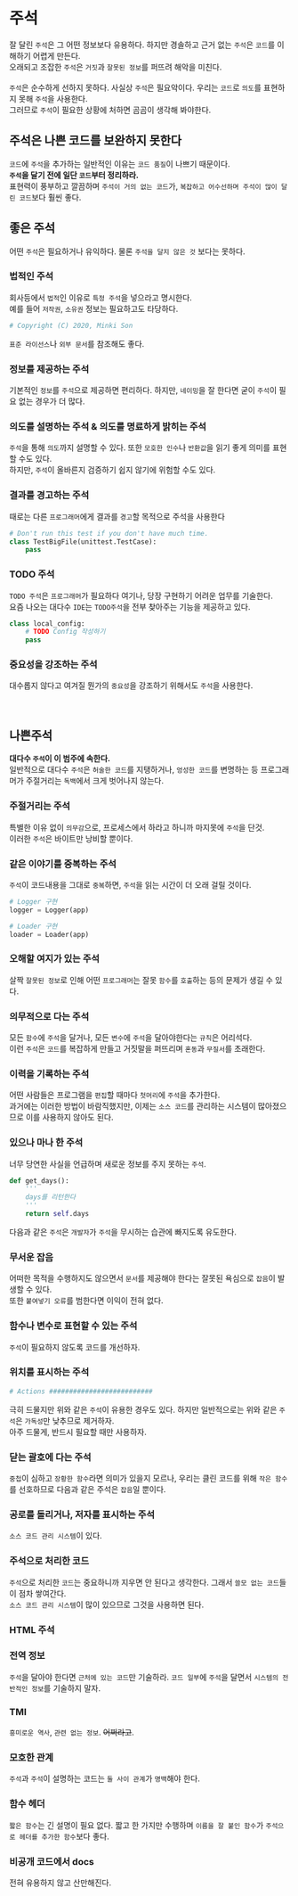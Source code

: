 # 주석
잘 달린 `주석`은 그 어떤 정보보다 유용하다. 하지만 경솔하고 근거 없는 `주석`은 `코드`를 이해하기 어렵게 만든다.<br/>
오래되고 조잡한 `주석`은 `거짓`과 `잘못된 정보`를 퍼뜨려 해악을 미친다.<br/>
<br/>
`주석`은 순수하게 선하지 못하다. 사실상 `주석`은 필요악이다. 우리는 `코드`로 `의도`를 표현하지 못해 `주석`을 사용한다.<br/>
그러므로 `주석`이 필요한 상황에 처하면 곰곰이 생각해 봐야한다.<br/>
## 주석은 나쁜 코드를 보완하지 못한다
`코드`에 `주석`을 추가하는 일반적인 이유는 `코드 품질`이 나쁘기 때문이다.<br/>
__`주석`을 달기 전에 일단 `코드`부터 정리하라.__<br/>
표현력이 풍부하고 깔끔하며 `주석이 거의 없는 코드`가, `복잡하고 어수선하며 주석이 많이 달린 코드`보다 훨씬 좋다.<br/>

## 좋은 주석
어떤 `주석`은 필요하거나 유익하다. 물론 `주석을 달지 않은 것` 보다는 못하다.
### 법적인 주석
회사등에서 `법적`인 이유로 `특정 주석`을 넣으라고 명시한다.<br/>
예를 들어 `저작권`, `소유권` 정보는 필요하고도 타당하다.
```python
# Copyright (C) 2020, Minki Son
```
`표준 라이선스`나 `외부 문서`를 참조해도 좋다.<br/>
### 정보를 제공하는 주석
기본적인 `정보`를 `주석`으로 제공하면 편리하다. 하지만, `네이밍`을 잘 한다면 굳이 `주석`이 필요 없는 경우가 더 많다.<br/>

### 의도를 설명하는 주석 & 의도를 명료하게 밝히는 주석
`주석`을 통해 `의도`까지 설명할 수 있다. 또한 `모호한 인수`나 `반환값`을 읽기 좋게 의미를 표현할 수도 있다.<br/>
하지만, `주석`이 올바른지 검증하기 쉽지 않기에 위험할 수도 있다.<br/>

### 결과를 경고하는 주석
때로는 다른 `프로그래머`에게 결과를 `경고`할 목적으로 주석을 사용한다
```python
# Don't run this test if you don't have much time.
class TestBigFile(unittest.TestCase):
    pass
```

### TODO 주석
`TODO 주석`은 `프로그래머`가 필요하다 여기나, 당장 구현하기 어려운 업무를 기술한다.<br/>
요즘 나오는 대다수 `IDE`는 `TODO주석`을 전부 찾아주는 기능을 제공하고 있다.
```python
class local_config:
    # TODO Config 작성하기
    pass
```

### 중요성을 강조하는 주석
대수롭지 않다고 여겨질 뭔가의 `중요성`을 강조하기 위해서도 `주석`을 사용한다.<br/>
<br/>
<br/>
## 나쁜주석
__대다수 `주석`이 이 범주에 속한다.__<br/> 
일반적으로 대다수 `주석`은 `허술한 코드`를 지탱하거나, `엉성한 코드`를 변명하는 등 프로그래머가 주절거리는 `독백`에서 크게 벗어나지 않는다.<br/>

### 주절거리는 주석
특별한 이유 없이 `의무감`으로, 프로세스에서 하라고 하니까 마지못에 `주석`을 단것.<br/>
이러한 `주석`은 바이트만 낭비할 뿐이다.<br/>

### 같은 이야기를 중복하는 주석
`주석`이 코드내용을 그대로 `중복`하면, `주석`을 읽는 시간이 더 오래 걸릴 것이다.<br/>

```python
# Logger 구현
logger = Logger(app)

# Loader 구현
loader = Loader(app)
```

### 오해할 여지가 있는 주석
살짝 `잘못된 정보`로 인해 어떤 `프로그래머`는 잘못 `함수`를 `호출`하는 등의 문제가 생길 수 있다.<br/>

### 의무적으로 다는 주석
모든 `함수`에 `주석`을 달거나, 모든 `변수`에 `주석`을 달아야한다는 `규칙`은 어리석다.<br/>
이런 `주석`은 `코드`를 복잡하게 만들고 거짓말을 퍼뜨리며 `혼동`과 `무질서`를 초래한다.<br/>

### 이력을 기록하는 주석
어떤 사람들은 프로그램을 `편집`할 때마다 `첫머리`에 `주석`을 추가한다.<br/>
과거에는 이러한 방법이 바람직했지만, 이제는 `소스 코드`를 관리하는 시스템이 많아졌으므로 이를 사용하지 않아도 된다.<br/>

### 있으나 마나 한 주석
너무 당연한 사실을 언급하며 새로운 정보를 주지 못하는 `주석`.<br/>
```python
def get_days():
    '''
    days를 리턴한다
    '''
    return self.days
```
다음과 같은 `주석`은 `개발자`가 `주석`을 무시하는 습관에 빠지도록 유도한다.<br/>

### 무서운 잡음
어떠한 목적을 수행하지도 않으면서 `문서`를 제공해야 한다는 잘못된 욕심으로 `잡음`이 발생할 수 있다.<br/>
또한 `붙여넣기 오류`를 범한다면 이익이 전혀 없다.

### 함수나 변수로 표현할 수 있는 주석
`주석`이 필요하지 않도록 코드를 개선하자.

### 위치를 표시하는 주석
```python
# Actions ##########################
```
극히 드물지만 위와 같은 `주석`이 유용한 경우도 있다. 하지만 일반적으로는 위와 같은 `주석`은 `가독성`만 낮추므로 제거하자.<br/>
아주 드물게, 반드시 필요할 때만 사용하자.

### 닫는 괄호에 다는 주석
`중첩`이 심하고 `장황한 함수`라면 의미가 있을지 모르나, 우리는 클린 코드를 위해 `작은 함수`를 선호하므로 다음과 같은 주석은 `잡음`일 뿐이다.

### 공로를 돌리거나, 저자를 표시하는 주석
`소스 코드 관리 시스템`이 있다.

### 주석으로 처리한 코드
`주석`으로 처리한 `코드`는 중요하니까 지우면 안 된다고 생각한다. 그래서 `쓸모 없는 코드`들이 점차 쌓여간다.<br/>
`소스 코드 관리 시스템`이 많이 있으므로 그것을 사용하면 된다.

### HTML 주석
### 전역 정보
`주석`을 달아야 한다면 `근처에 있는 코드`만 기술하라. `코드 일부`에 `주석`을 달면서 `시스템의 전반적인 정보`를 기술하지 말자.

### TMI
`흥미로운 역사`, `관련 없는 정보`. ~~어쩌라고~~.

### 모호한 관계
`주석`과 `주석`이 설명하는 코드는 `둘 사이 관계`가 `명백`해야 한다.

### 함수 헤더
`짧은 함수`는 긴 설명이 필요 없다. 짧고 한 가지만 수행하며 `이름을 잘 붙인 함수`가 `주석으로 헤더를 추가한 함수`보다 좋다.

### 비공개 코드에서 docs
전혀 유용하지 않고 산만해진다.
